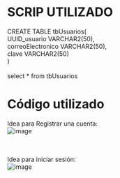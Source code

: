 # SCRIP UTILIZADO
CREATE TABLE tbUsuarios(</br>
    UUID_usuario VARCHAR2(50),</br>
    correoElectronico VARCHAR2(50),</br>
    clave VARCHAR2(50)</br>
)</br>
</br>
select * from tbUsuarios

# Código utilizado
Idea para Registrar una cuenta: </br>
![image](https://github.com/exequiel-miranda/Ejemplo-Login-Kotlin-Oracle/assets/94820436/8767c2c9-38e7-4ddd-b81b-9581d52be86d)

</br></br>
Idea para iniciar sesión: </br>
![image](https://github.com/exequiel-miranda/Ejemplo-Login-Kotlin-Oracle/assets/94820436/b43adeb4-2fe6-4473-b0c2-0eacb1080ff7)

